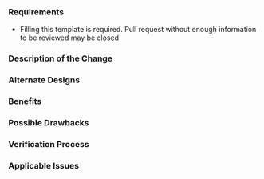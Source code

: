 ### Requirements

* Filling this template is required. Pull request without enough information to be reviewed may be closed

### Description of the Change

<!-- We must be able to understand the design of your change from this description. If we can't get an idea from the description, the pull request may be closed. Keep in mind that the maintainer reviewing your pull request may not be familiar with or have worked with the code here recently, so please walk us through the concepts. -->

### Alternate Designs

<!-- Explain what other alternates were considered and why the proposed version was selected -->

### Benefits

<!-- What benefits will be achieved by the code change? -->

### Possible Drawbacks

<!-- What are the possible side effects or negative impacts of the code change? -->

### Verification Process

<!-- What process did you follow to verify that your change has the desired effects? -->

### Applicable Issues

<!-- Enter any applicable Issues here -->
